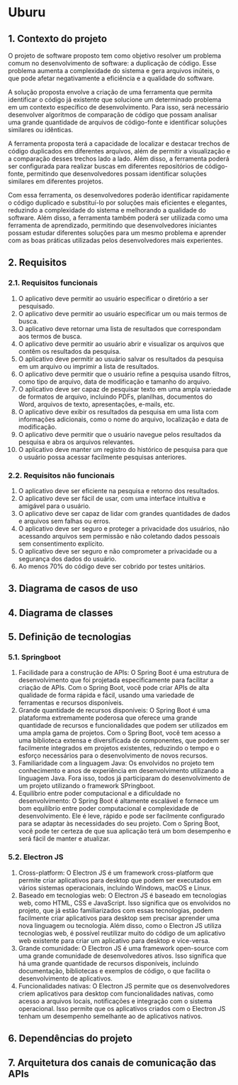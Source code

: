 # Uburu

## 1. Contexto do projeto

O projeto de software proposto tem como objetivo resolver um problema comum no desenvolvimento de software: a duplicação de código. Esse problema aumenta a complexidade do sistema e gera arquivos inúteis, o que pode afetar negativamente a eficiência e a qualidade do software.

A solução proposta envolve a criação de uma ferramenta que permita identificar o código já existente que solucione um determinado problema em um contexto específico de desenvolvimento. Para isso, será necessário desenvolver algoritmos de comparação de código que possam analisar uma grande quantidade de arquivos de código-fonte e identificar soluções similares ou idênticas.

A ferramenta proposta terá a capacidade de localizar e destacar trechos de código duplicados em diferentes arquivos, além de permitir a visualização e a comparação desses trechos lado a lado. Além disso, a ferramenta poderá ser configurada para realizar buscas em diferentes repositórios de código-fonte, permitindo que desenvolvedores possam identificar soluções similares em diferentes projetos.

Com essa ferramenta, os desenvolvedores poderão identificar rapidamente o código duplicado e substituí-lo por soluções mais eficientes e elegantes, reduzindo a complexidade do sistema e melhorando a qualidade do software. Além disso, a ferramenta também poderá ser utilizada como uma ferramenta de aprendizado, permitindo que desenvolvedores iniciantes possam estudar diferentes soluções para um mesmo problema e aprender com as boas práticas utilizadas pelos desenvolvedores mais experientes.

## 2. Requisitos

### 2.1. Requisitos funcionais
1. O aplicativo deve permitir ao usuário especificar o diretório a ser pesquisado.
1. O aplicativo deve permitir ao usuário especificar um ou mais termos de busca.
1. O aplicativo deve retornar uma lista de resultados que correspondam aos termos de busca.
1. O aplicativo deve permitir ao usuário abrir e visualizar os arquivos que contêm os resultados da pesquisa.
1. O aplicativo deve permitir ao usuário salvar os resultados da pesquisa em um arquivo ou imprimir a lista de resultados.
1. O aplicativo deve permitir que o usuário refine a pesquisa usando filtros, como tipo de arquivo, data de modificação e tamanho do arquivo.
1. O aplicativo deve ser capaz de pesquisar texto em uma ampla variedade de formatos de arquivo, incluindo PDFs, planilhas, documentos do Word, arquivos de texto, apresentações, e-mails, etc.
1. O aplicativo deve exibir os resultados da pesquisa em uma lista com informações adicionais, como o nome do arquivo, localização e data de modificação.
1. O aplicativo deve permitir que o usuário navegue pelos resultados da pesquisa e abra os arquivos relevantes.
1. O aplicativo deve manter um registro do histórico de pesquisa para que o usuário possa acessar facilmente pesquisas anteriores.

### 2.2. Requisitos não funcionais
1. O aplicativo deve ser eficiente na pesquisa e retorno dos resultados.
1. O aplicativo deve ser fácil de usar, com uma interface intuitiva e amigável para o usuário.
1. O aplicativo deve ser capaz de lidar com grandes quantidades de dados e arquivos sem falhas ou erros.
1. O aplicativo deve ser seguro e proteger a privacidade dos usuários, não acessando arquivos sem permissão e não coletando dados pessoais sem consentimento explícito.
1. O aplicativo deve ser seguro e não comprometer a privacidade ou a segurança dos dados do usuário.
1. Ao menos 70% do código deve ser cobrido por testes unitários.

## 3. Diagrama de casos de uso

## 4. Diagrama de classes

## 5. Definição de tecnologias

### 5.1. Springboot
1. Facilidade para a construção de APIs: O Spring Boot é uma estrutura de desenvolvimento que foi projetada especificamente para facilitar a criação de APIs. Com o Spring Boot, você pode criar APIs de alta qualidade de forma rápida e fácil, usando uma variedade de ferramentas e recursos disponíveis.
1. Grande quantidade de recursos disponíveis: O Spring Boot é uma plataforma extremamente poderosa que oferece uma grande quantidade de recursos e funcionalidades que podem ser utilizados em uma ampla gama de projetos. Com o Spring Boot, você tem acesso a uma biblioteca extensa e diversificada de componentes, que podem ser facilmente integrados em projetos existentes, reduzindo o tempo e o esforço necessários para o desenvolvimento de novos recursos.
1. Familiaridade com a linguagem Java: Os envolvidos no projeto tem conhecimento e anos de experiência em desenvolvimento utilizando a linguagem Java. Fora isso, todos já participaram do desenvolvimento de um projeto utilizando o framework SPringboot.
1. Equilíbrio entre poder computacional e a dificuldade no desenvolvimento: O Spring Boot é altamente escalável e fornece um bom equilíbrio entre poder computacional e complexidade de desenvolvimento. Ele é leve, rápido e pode ser facilmente configurado para se adaptar às necessidades do seu projeto. Com o Spring Boot, você pode ter certeza de que sua aplicação terá um bom desempenho e será fácil de manter e atualizar.

### 5.2. Electron JS
1. Cross-platform: O Electron JS é um framework cross-platform que permite criar aplicativos para desktop que podem ser executados em vários sistemas operacionais, incluindo Windows, macOS e Linux.
1. Baseado em tecnologias web: O Electron JS é baseado em tecnologias web, como HTML, CSS e JavaScript. Isso significa que os envolvidos no projeto, que já estão familiarizados com essas tecnologias, podem facilmente criar aplicativos para desktop sem precisar aprender uma nova linguagem ou tecnologia. Além disso, como o Electron JS utiliza tecnologias web, é possível reutilizar muito do código de um aplicativo web existente para criar um aplicativo para desktop e vice-versa.
1. Grande comunidade: O Electron JS é uma framework open-source com uma grande comunidade de desenvolvedores ativos. Isso significa que há uma grande quantidade de recursos disponíveis, incluindo documentação, bibliotecas e exemplos de código, o que facilita o desenvolvimento de aplicativos.
1. Funcionalidades nativas: O Electron JS permite que os desenvolvedores criem aplicativos para desktop com funcionalidades nativas, como acesso a arquivos locais, notificações e integração com o sistema operacional. Isso permite que os aplicativos criados com o Electron JS tenham um desempenho semelhante ao de aplicativos nativos.

## 6. Dependências do projeto

## 7. Arquitetura dos canais de comunicação das APIs
